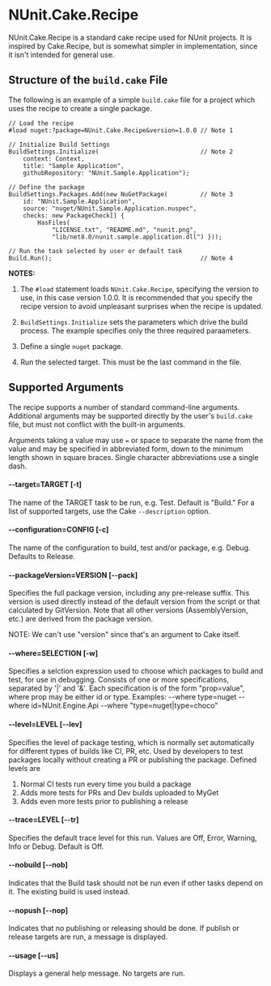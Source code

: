 # NUnit.Cake.Recipe

NUnit.Cake.Recipe is a standard cake recipe used for NUnit projects. It is inspired by Cake.Recipe,
but is somewhat simpler in implementation, since it isn't intended for general use.

## Structure of the `build.cake` File

The following is an example of a simple `build.cake` file for a project which uses the recipe
to create a single package.

```
// Load the recipe
#load nuget:?package=NUnit.Cake.Recipe&version=1.0.0 // Note 1

// Initialize Build Settings
BuildSettings.Initialize(                            // Note 2
	context: Context,
	title: "Sample Application",
	githubRepository: "NUnit.Sample.Application");

// Define the package
BuildSettings.Packages.Add(new NuGetPackage(         // Note 3
	id: "NUnit.Sample.Application",
	source: "nuget/NUnit.Sample.Application.nuspec",
	checks: new PackageCheck[] {
		HasFiles(
			"LICENSE.txt", "README.md", "nunit.png",
			"lib/net8.0/nunit.sample.application.dll") }));

// Run the task selected by user or default task
Build.Run();                                         // Note 4
```

**NOTES:**

1. The `#load` statement loads `NUnit.Cake.Recipe`, specifying the version to use, 
   in this case version 1.0.0. It is recommended that you specify the recipe 
   version to avoid unpleasant surprises when the recipe is updated.

2. `BuildSettings.Initialize` sets the parameters which drive the build process. The example
   specifies only the three required paraameters.

3. Define a single `nuget` package.

4. Run the selected target. This must be the last command in the file.

## Supported Arguments

The recipe supports a number of standard command-line arguments. Additional arguments may be
supported directly by the user's `build.cake` file, but must not conflict with the built-in arguments.

Arguments taking a value may use  `=` or space to separate the name from the value and
may be specified in abbreviated form, down to the minimum length shown in square braces.
Single character abbreviations use a single dash.

#### --target=TARGET              [-t]
The name of the TARGET task to be run, e.g. Test. Default is "Build." For a list
of supported targets, use the Cake `--description` option.

#### --configuration=CONFIG       [-c]
The name of the configuration to build, test and/or package, e.g. Debug.
Defaults to Release.

#### --packageVersion=VERSION     [--pack]
Specifies the full package version, including any pre-release
suffix. This version is used directly instead of the default
version from the script or that calculated by GitVersion.
Note that all other versions (AssemblyVersion, etc.) are
derived from the package version.

NOTE: We can't use "version" since that's an argument to Cake itself.

#### --where=SELECTION            [-w]
Specifies a selction expression used to choose which packages
to build and test, for use in debugging. Consists of one or
more specifications, separated by '|' and '&'. Each specification
is of the form "prop=value", where prop may be either id or type.
Examples:
    --where type=nuget
    --where id=NUnit.Engine.Api
    --where "type=nuget|type=choco"

#### --level=LEVEL                [--lev]
Specifies the level of package testing, which is normally set
automatically for different types of builds like CI, PR, etc.
Used by developers to test packages locally without creating
a PR or publishing the package. Defined levels are
  1. Normal CI tests run every time you build a package
  2. Adds more tests for PRs and Dev builds uploaded to MyGet
  3. Adds even more tests prior to publishing a release

#### --trace=LEVEL                [--tr]
Specifies the default trace level for this run. Values are Off,
Error, Warning, Info or Debug. Default is Off.

#### --nobuild                    [--nob]
Indicates that the Build task should not be run even if other
tasks depend on it. The existing build is used instead.

#### --nopush                     [--nop]
Indicates that no publishing or releasing should be done. If
publish or release targets are run, a message is displayed.

#### --usage                 [--us]
Displays a general help message. No targets are run.
